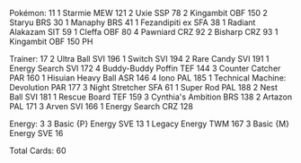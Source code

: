 Pokémon: 11
1 Starmie MEW 121
2 Uxie SSP 78
2 Kingambit OBF 150
2 Staryu BRS 30
1 Manaphy BRS 41
1 Fezandipiti ex SFA 38
1 Radiant Alakazam SIT 59
1 Cleffa OBF 80
4 Pawniard CRZ 92
2 Bisharp CRZ 93
1 Kingambit OBF 150 PH

Trainer: 17
2 Ultra Ball SVI 196
1 Switch SVI 194
2 Rare Candy SVI 191
1 Energy Search SVI 172
4 Buddy-Buddy Poffin TEF 144
3 Counter Catcher PAR 160
1 Hisuian Heavy Ball ASR 146
4 Iono PAL 185
1 Technical Machine: Devolution PAR 177
3 Night Stretcher SFA 61
1 Super Rod PAL 188
2 Nest Ball SVI 181
1 Rescue Board TEF 159
3 Cynthia's Ambition BRS 138
2 Artazon PAL 171
3 Arven SVI 166
1 Energy Search CRZ 128

Energy: 3
3 Basic {P} Energy SVE 13
1 Legacy Energy TWM 167
3 Basic {M} Energy SVE 16

Total Cards: 60
